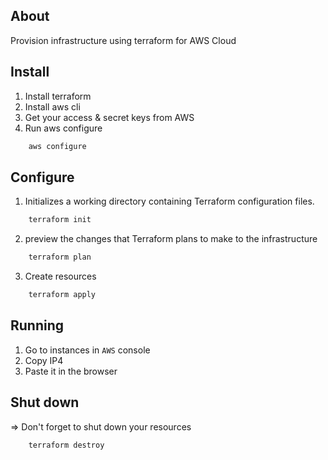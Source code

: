 ## About
Provision infrastructure using terraform for AWS Cloud

## Install
1. Install terraform
2. Install aws cli
3. Get your access & secret keys from AWS
4. Run aws configure
``` bash
    aws configure
```

## Configure
1. Initializes a working directory containing Terraform configuration files. 
``` bash
    terraform init
```

2. preview the changes that Terraform plans to make to the infrastructure
``` bash
    terraform plan
```

3. Create resources
``` bash
    terraform apply
```

## Running
1. Go to instances in `AWS` console
2. Copy IP4
3. Paste it in the browser 

## Shut down 
=> Don't forget to shut down your resources
``` bash
    terraform destroy
```
